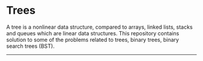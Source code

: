 # Trees
A tree is a nonlinear data structure, compared to arrays, linked lists, stacks and queues which are linear data structures.
This repository contains solution to some of the problems related to trees, binary trees, binary search trees (BST).
******************************************************************************************************************************************
